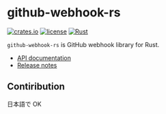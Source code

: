 # github-webhook-rs
[![crates.io](https://img.shields.io/crates/v/github-webhook)](https://crates.io/crates/github-webhook)
[![license](https://img.shields.io/github/license/sksat/github-webhook-rs)](https://github.com/sksat/github-webhook-rs/blob/main/LICENSE)
[![Rust](https://github.com/sksat/github-webhook-rs/actions/workflows/rust.yml/badge.svg)](https://github.com/sksat/github-webhook-rs/actions/workflows/rust.yml)

`github-webhook-rs` is GitHub webhook library for Rust.

- [API documentation](https://sksat.github.io/github-webhook-rs/github_webhook)
- [Release notes](https://github.com/sksat/github-webhook-rs/releases)

## Contiribution
日本語で OK
